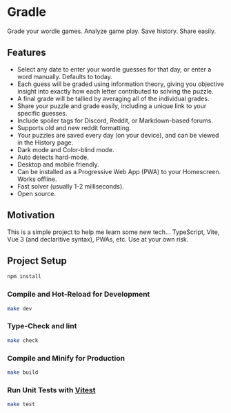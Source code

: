 # Gradle

Grade your wordle games. Analyze game play. Save history. Share easily.

## Features

- Select any date to enter your wordle guesses for that day, or enter a word manually. Defaults to today.
- Each guess will be graded using information theory, giving you objective insight into exactly how each letter contributed to solving the puzzle.
- A final grade will be tallied by averaging all of the individual grades.
- Share your puzzle and grade easily, including a unique link to your specific guesses.
- Include spoiler tags for Discord, Reddit, or Markdown-based forums.
- Supports old and new reddit formatting.
- Your puzzles are saved every day (on your device), and can be viewed in the History page.
- Dark mode and Color-blind mode.
- Auto detects hard-mode.
- Desktop and mobile friendly.
- Can be installed as a Progressive Web App (PWA) to your Homescreen. Works offline.
- Fast solver (usually 1-2 milliseconds).
- Open source.

## Motivation

This is a simple project to help me learn some new tech... TypeScript, Vite, Vue 3 (and declaritive syntax), PWAs, etc.
Use at your own risk.

## Project Setup

```sh
npm install
```

### Compile and Hot-Reload for Development

```sh
make dev
```

### Type-Check and lint

```sh
make check
```

### Compile and Minify for Production

```sh
make build
```

### Run Unit Tests with [Vitest](https://vitest.dev/)

```sh
make test
```

